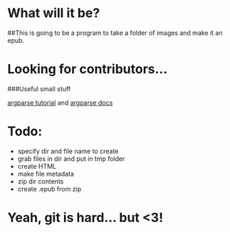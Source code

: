 # What will it be?

##This is going to be a program to take a folder of images and make it an epub.

# Looking for contributors...

###Useful small stuff

[argparse tutorial](https://docs.python.org/2/howto/argparse.html) and [argparse docs](https://docs.python.org/2/library/argparse.html)
# Todo:
- specify dir and file name to create
- grab files in dir and put in tmp folder
- create HTML
- make file metadata
- zip dir contents
- create .epub from zip
# Yeah, git is hard... but <3!